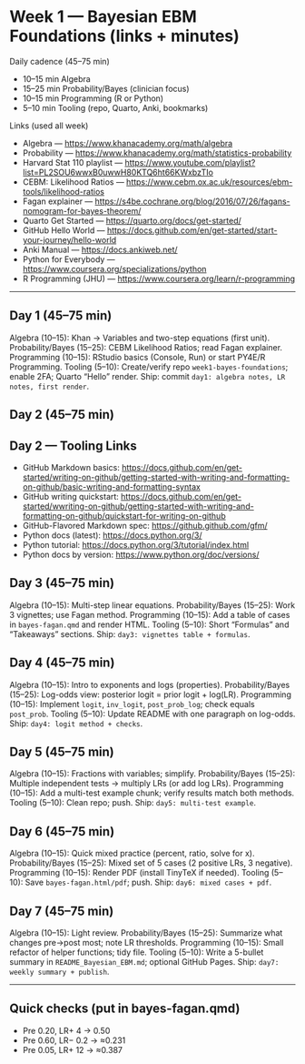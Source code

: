 # Week 1 — Bayesian EBM Foundations (links + minutes)

Daily cadence (45–75 min)
- 10–15 min Algebra
- 15–25 min Probability/Bayes (clinician focus)
- 10–15 min Programming (R or Python)
- 5–10 min Tooling (repo, Quarto, Anki, bookmarks)

Links (used all week)
- Algebra — https://www.khanacademy.org/math/algebra
- Probability — https://www.khanacademy.org/math/statistics-probability
- Harvard Stat 110 playlist — https://www.youtube.com/playlist?list=PL2SOU6wwxB0uwwH80KTQ6ht66KWxbzTIo
- CEBM: Likelihood Ratios — https://www.cebm.ox.ac.uk/resources/ebm-tools/likelihood-ratios
- Fagan explainer — https://s4be.cochrane.org/blog/2016/07/26/fagans-nomogram-for-bayes-theorem/
- Quarto Get Started — https://quarto.org/docs/get-started/
- GitHub Hello World — https://docs.github.com/en/get-started/start-your-journey/hello-world
- Anki Manual — https://docs.ankiweb.net/
- Python for Everybody — https://www.coursera.org/specializations/python
- R Programming (JHU) — https://www.coursera.org/learn/r-programming

---

## Day 1 (45–75 min)
Algebra (10–15): Khan → Variables and two-step equations (first unit).
Probability/Bayes (15–25): CEBM Likelihood Ratios; read Fagan explainer.
Programming (10–15): RStudio basics (Console, Run) or start PY4E/R Programming.
Tooling (5–10): Create/verify repo `week1-bayes-foundations`; enable 2FA; Quarto “Hello” render.
Ship: commit `day1: algebra notes, LR notes, first render`.

## Day 2 (45–75 min)
## Day 2 — Tooling Links
- GitHub Markdown basics: https://docs.github.com/en/get-started/writing-on-github/getting-started-with-writing-and-formatting-on-github/basic-writing-and-formatting-syntax
- GitHub writing quickstart: https://docs.github.com/en/get-started/wwriting-on-github/getting-started-with-writing-and-formatting-on-github/quickstart-for-writing-on-github
- GitHub-Flavored Markdown spec: https://github.github.com/gfm/
- Python docs (latest): https://docs.python.org/3/
- Python tutorial: https://docs.python.org/3/tutorial/index.html
- Python docs by version: https://www.python.org/doc/versions/

## Day 3 (45–75 min)
Algebra (10–15): Multi-step linear equations.
Probability/Bayes (15–25): Work 3 vignettes; use Fagan method.
Programming (10–15): Add a table of cases in `bayes-fagan.qmd` and render HTML.
Tooling (5–10): Short “Formulas” and “Takeaways” sections.
Ship: `day3: vignettes table + formulas`.

## Day 4 (45–75 min)
Algebra (10–15): Intro to exponents and logs (properties).
Probability/Bayes (15–25): Log-odds view: posterior logit = prior logit + log(LR).
Programming (10–15): Implement `logit`, `inv_logit`, `post_prob_log`; check equals `post_prob`.
Tooling (5–10): Update README with one paragraph on log-odds.
Ship: `day4: logit method + checks`.

## Day 5 (45–75 min)
Algebra (10–15): Fractions with variables; simplify.
Probability/Bayes (15–25): Multiple independent tests → multiply LRs (or add log LRs).
Programming (10–15): Add a multi-test example chunk; verify results match both methods.
Tooling (5–10): Clean repo; push.
Ship: `day5: multi-test example`.

## Day 6 (45–75 min)
Algebra (10–15): Quick mixed practice (percent, ratio, solve for x).
Probability/Bayes (15–25): Mixed set of 5 cases (2 positive LRs, 3 negative).
Programming (10–15): Render PDF (install TinyTeX if needed).
Tooling (5–10): Save `bayes-fagan.html/pdf`; push.
Ship: `day6: mixed cases + pdf`.

## Day 7 (45–75 min)
Algebra (10–15): Light review.
Probability/Bayes (15–25): Summarize what changes pre→post most; note LR thresholds.
Programming (10–15): Small refactor of helper functions; tidy file.
Tooling (5–10): Write a 5-bullet summary in `README_Bayesian_EBM.md`; optional GitHub Pages.
Ship: `day7: weekly summary + publish`.

---

## Quick checks (put in bayes-fagan.qmd)
- Pre 0.20, LR+ 4 → 0.50
- Pre 0.60, LR− 0.2 → ≈0.231
- Pre 0.05, LR+ 12 → ≈0.387

